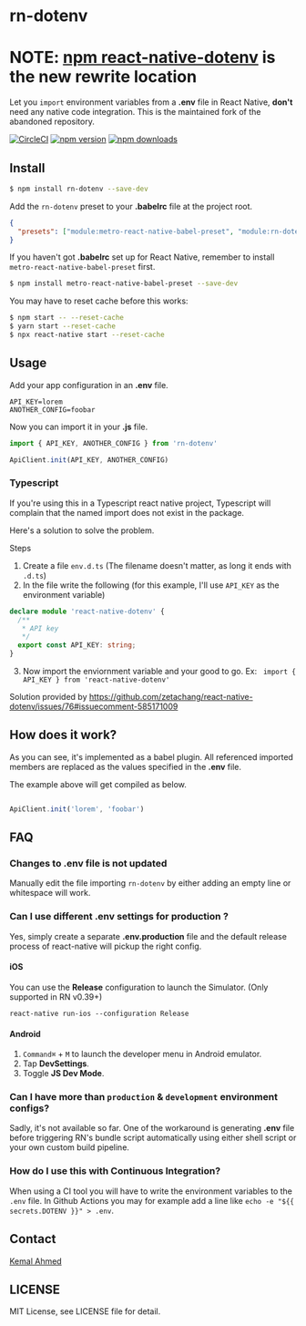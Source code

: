 # rn-dotenv

# NOTE: [npm react-native-dotenv](https://github.com/goatandsheep/react-native-dotenv) is the new rewrite location

Let you `import` environment variables from a **.env** file in React Native, **don't** need any native code integration. This is the maintained fork of the abandoned repository. 

[![CircleCI](https://circleci.com/gh/goatandsheep/rn-dotenv.svg?style=svg)](https://circleci.com/gh/goatandsheep/rn-dotenv)
[![npm version](https://img.shields.io/npm/v/rn-dotenv.svg?style=flat-square)](https://www.npmjs.com/package/rn-dotenv)
[![npm downloads](https://img.shields.io/npm/dt/rn-dotenv.svg?style=flat-square)](https://www.npmjs.com/package/rn-dotenv)

## Install

```sh
$ npm install rn-dotenv --save-dev
```

Add the `rn-dotenv` preset to your **.babelrc** file at the project root.

```json
{
  "presets": ["module:metro-react-native-babel-preset", "module:rn-dotenv"]
}
```

If you haven't got **.babelrc** set up for React Native, remember to install `metro-react-native-babel-preset` first.

```sh
$ npm install metro-react-native-babel-preset --save-dev
```

You may have to reset cache before this works:

```sh
$ npm start -- --reset-cache
$ yarn start --reset-cache
$ npx react-native start --reset-cache
```

## Usage

Add your app configuration in an **.env** file.

```
API_KEY=lorem
ANOTHER_CONFIG=foobar
```

Now you can import it in your **.js** file.

```js
import { API_KEY, ANOTHER_CONFIG } from 'rn-dotenv'

ApiClient.init(API_KEY, ANOTHER_CONFIG)
```

### Typescript
If you're using this in a Typescript react native project, Typescript will complain that the named import does not exist in the package.

Here's a solution to solve the problem.

Steps
1. Create a file `env.d.ts` (The filename doesn't matter, as long it ends with `.d.ts`)
2. In the file write the following (for this example, I'll use `API_KEY` as the environment variable)
```ts
declare module 'react-native-dotenv' {
  /**
   * API key
   */
  export const API_KEY: string;
}

```
3. Now import the enviornment variable and your good to go. Ex: ` import { API_KEY } from 'react-native-dotenv'`

Solution provided by https://github.com/zetachang/react-native-dotenv/issues/76#issuecomment-585171009

## How does it work?

As you can see, it's implemented as a babel plugin. All referenced imported members are replaced as the values specified in the **.env** file.

The example above will get compiled as below.

```js

ApiClient.init('lorem', 'foobar')
```

## FAQ

### Changes to .env file is not updated

Manually edit the file importing `rn-dotenv` by either adding an empty line or whitespace will work.

### Can I use different **.env** settings for production ?

Yes, simply create a separate **.env.production** file and the default release process of react-native will pickup the right config.

#### iOS

You can use the **Release** configuration to launch the Simulator. (Only supported in RN v0.39+)

```
react-native run-ios --configuration Release
```
#### Android

1. `Command⌘` + `M` to launch the developer menu in Android emulator.
2. Tap **DevSettings**.
3. Toggle **JS Dev Mode**.

### Can I have more than `production` & `development` environment configs?

Sadly, it's not available so far. One of the workaround is generating **.env** file before triggering RN's bundle script automatically using either shell script or your own custom build pipeline.

### How do I use this with Continuous Integration?

When using a CI tool you will have to write the environment variables to the `.env` file. In Github Actions you may for example add a line like `echo -e "${{ secrets.DOTENV }}" > .env`.

## Contact

[Kemal Ahmed](http://github.com/goatandsheep)

## LICENSE

MIT License, see LICENSE file for detail.
